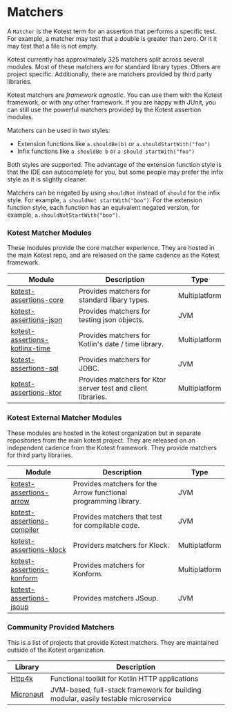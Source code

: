 Matchers
==========

A `Matcher` is the Kotest term for an assertion that performs a specific test. For example, a matcher may test that a double is greater than zero.
Or it it may test that a file is not empty.

Kotest currently has approximately 325 matchers split across several modules. Most of these matchers are for standard library types.
Others are project specific. Additionally, there are matchers provided by third party libraries.

Kotest matchers are _framework agnostic_. You can use them with the Kotest framework, or with any other framework. If you are happy with JUnit,
you can still use the powerful matchers provided by the Kotest assertion modules.

Matchers can be used in two styles:

 * Extension functions like `a.shouldBe(b)` or `a.shouldStartWith("foo")`
 * Infix functions like `a shouldBe b` or `a should startWith("foo")`

Both styles are supported. The advantage of the extension function style is that the IDE can autocomplete for you,
 but some people may prefer the infix style as it is slightly cleaner.

Matchers can be negated by using `shouldNot` instead of `should` for the infix style. For example, `a shouldNot startWith("boo")`.
For the extension function style, each function has an equivalent negated version, for example, `a.shouldNotStartWith("boo")`.




### Kotest Matcher Modules

These modules provide the core matcher experience. They are hosted in the main Kotest repo, and are released on the same cadence as the
Kotest framework.

| Module | Description | Type |
| -------- | ---- | ---- |
| [kotest-assertions-core](matchers/core.md) | Provides matchers for standard libary types. | Multiplatform |
| [kotest-assertions-json](matchers/json.md) | Provides matchers for testing json objects. | JVM |
| [kotest-assertions-kotlinx-time](matchers/kotlinx-time.md) | Provides matchers for Kotlin's date / time library. | Multiplatform |
| [kotest-assertions-sql](matchers/sql.md) | Provides matchers for JDBC. | JVM |
| [kotest-assertions-ktor](matchers/ktor.md) | Provides matchers for Ktor server test and client libraries. | Multiplatform |





### Kotest External Matcher Modules

These modules are hosted in the kotest organization but in separate repositories from the main kotest project. They are released on an independent
cadence from the Kotest framework. They provide matchers for third party libraries.


| Module | Description | Type |
| -------- | ---- | ---- |
| [kotest-assertions-arrow](matchers/arrow.md) | Provides matchers for the Arrow functional programming library. | JVM |
| [kotest-assertions-compiler](matchers/compiler.md) | Provides matchers that test for compilable code. | JVM |
| [kotest-assertions-klock](matchers/klock.md) | Providers matchers for Klock. | Multiplatform |
| [kotest-assertions-konform](matchers/konform.md) | Provides matchers for Konform. | Multiplatform |
| [kotest-assertions-jsoup](matchers/jsoup.md) | Provides matchers JSoup. | JVM |




### Community Provided Matchers

This is a list of projects that provide Kotest matchers. They are maintained outside of the Kotest organization.

| Library | Description |
| -------- | ---- |
| [Http4k](https://github.com/http4k/http4k/tree/master/http4k-testing/kotest) | Functional toolkit for Kotlin HTTP applications |
| [Micronaut](https://github.com/micronaut-projects/micronaut-test) | JVM-based, full-stack framework for building modular, easily testable microservice |
